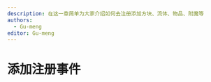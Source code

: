```yaml
---
description: 在这一章简单为大家介绍如何去注册添加方块、流体、物品、附魔等
authors:
  - Gu-meng
editor: Gu-meng
---
```


# 添加注册事件

